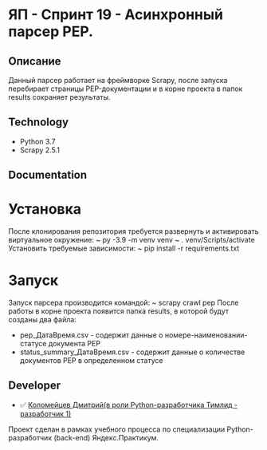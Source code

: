 # ЯП - Спринт 19 - Асинхронный парсер PEP.

## Описание
Данный парсер работает на фреймворке Scrapy, после запуска перебирает страницы PEP-документации и в корне проекта в папок results сохраняет результаты.


## Technology
- Python 3.7
- Scrapy 2.5.1


## Documentation
# Установка
После клонирования репозитория требуется развернуть и активировать виртуальное окружение:
~ py -3.9 -m venv venv
~ . venv/Scripts/activate
Установить требуемые зависимости:
~ pip install -r requirements.txt
# Запуск
Запуск парсера производится командой:
~ scrapy crawl pep
После работы в корне проекта появится папка results, в которой будут созданы два файла:
- pep_ДатаВремя.csv - содержит данные о номере-наименовании-статусе документа PEP
- status_summary_ДатаВремя.csv - содержит данные о количестве документов PEP в определенном статусе

## Developer

- :white_check_mark: [Коломейцев Дмитрий(в роли Python-разработчика Тимлид - разработчик 1)](https://github.com/Certelen)

Проект сделан в рамках учебного процесса по специализации Python-разработчик (back-end) Яндекс.Практикум.